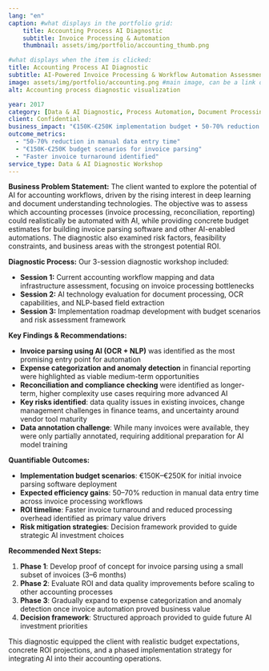 ```yaml
---
lang: "en"
caption: #what displays in the portfolio grid:
    title: Accounting Process AI Diagnostic
    subtitle: Invoice Processing & Automation
    thumbnail: assets/img/portfolio/accounting_thumb.png

#what displays when the item is clicked:
title: Accounting Process AI Diagnostic
subtitle: AI-Powered Invoice Processing & Workflow Automation Assessment
image: assets/img/portfolio/accounting.png #main image, can be a link or a file in assets/img/portfolio
alt: Accounting process diagnostic visualization

year: 2017
category: [Data & AI Diagnostic, Process Automation, Document Processing]
client: Confidential
business_impact: "€150K-€250K implementation budget • 50-70% reduction in manual data entry"
outcome_metrics:
  - "50-70% reduction in manual data entry time"
  - "€150K-€250K budget scenarios for invoice parsing"
  - "Faster invoice turnaround identified"
service_type: Data & AI Diagnostic Workshop
---
```


**Business Problem Statement:**
The client wanted to explore the potential of AI for accounting workflows, driven by the rising interest in deep learning and document understanding technologies. The objective was to assess which accounting processes (invoice processing, reconciliation, reporting) could realistically be automated with AI, while providing concrete budget estimates for building invoice parsing software and other AI-enabled automations. The diagnostic also examined risk factors, feasibility constraints, and business areas with the strongest potential ROI.

**Diagnostic Process:**
Our 3-session diagnostic workshop included:
- **Session 1:** Current accounting workflow mapping and data infrastructure assessment, focusing on invoice processing bottlenecks
- **Session 2:** AI technology evaluation for document processing, OCR capabilities, and NLP-based field extraction
- **Session 3:** Implementation roadmap development with budget scenarios and risk assessment framework

**Key Findings & Recommendations:**
- **Invoice parsing using AI (OCR + NLP)** was identified as the most promising entry point for automation
- **Expense categorization and anomaly detection** in financial reporting were highlighted as viable medium-term opportunities
- **Reconciliation and compliance checking** were identified as longer-term, higher complexity use cases requiring more advanced AI
- **Key risks identified**: data quality issues in existing invoices, change management challenges in finance teams, and uncertainty around vendor tool maturity
- **Data annotation challenge**: While many invoices were available, they were only partially annotated, requiring additional preparation for AI model training

**Quantifiable Outcomes:**
- **Implementation budget scenarios**: €150K–€250K for initial invoice parsing software deployment
- **Expected efficiency gains**: 50–70% reduction in manual data entry time across invoice processing workflows
- **ROI timeline**: Faster invoice turnaround and reduced processing overhead identified as primary value drivers
- **Risk mitigation strategies**: Decision framework provided to guide strategic AI investment choices

**Recommended Next Steps:**
1. **Phase 1**: Develop proof of concept for invoice parsing using a small subset of invoices (3–6 months)
2. **Phase 2**: Evaluate ROI and data quality improvements before scaling to other accounting processes
3. **Phase 3**: Gradually expand to expense categorization and anomaly detection once invoice automation proved business value
4. **Decision framework**: Structured approach provided to guide future AI investment priorities

This diagnostic equipped the client with realistic budget expectations, concrete ROI projections, and a phased implementation strategy for integrating AI into their accounting operations.
